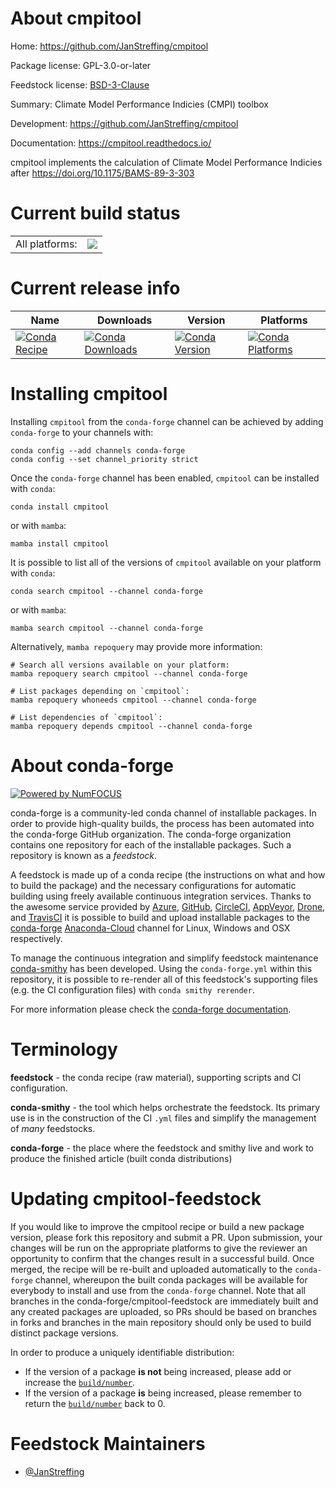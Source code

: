About cmpitool
==============

Home: https://github.com/JanStreffing/cmpitool

Package license: GPL-3.0-or-later

Feedstock license: [BSD-3-Clause](https://github.com/conda-forge/cmpitool-feedstock/blob/main/LICENSE.txt)

Summary: Climate Model Performance Indicies (CMPI) toolbox

Development: https://github.com/JanStreffing/cmpitool

Documentation: https://cmpitool.readthedocs.io/

cmpitool implements the calculation of Climate Model Performance Indicies after https://doi.org/10.1175/BAMS-89-3-303


Current build status
====================


<table><tr><td>All platforms:</td>
    <td>
      <a href="https://dev.azure.com/conda-forge/feedstock-builds/_build/latest?definitionId=18647&branchName=main">
        <img src="https://dev.azure.com/conda-forge/feedstock-builds/_apis/build/status/cmpitool-feedstock?branchName=main">
      </a>
    </td>
  </tr>
</table>

Current release info
====================

| Name | Downloads | Version | Platforms |
| --- | --- | --- | --- |
| [![Conda Recipe](https://img.shields.io/badge/recipe-cmpitool-green.svg)](https://anaconda.org/conda-forge/cmpitool) | [![Conda Downloads](https://img.shields.io/conda/dn/conda-forge/cmpitool.svg)](https://anaconda.org/conda-forge/cmpitool) | [![Conda Version](https://img.shields.io/conda/vn/conda-forge/cmpitool.svg)](https://anaconda.org/conda-forge/cmpitool) | [![Conda Platforms](https://img.shields.io/conda/pn/conda-forge/cmpitool.svg)](https://anaconda.org/conda-forge/cmpitool) |

Installing cmpitool
===================

Installing `cmpitool` from the `conda-forge` channel can be achieved by adding `conda-forge` to your channels with:

```
conda config --add channels conda-forge
conda config --set channel_priority strict
```

Once the `conda-forge` channel has been enabled, `cmpitool` can be installed with `conda`:

```
conda install cmpitool
```

or with `mamba`:

```
mamba install cmpitool
```

It is possible to list all of the versions of `cmpitool` available on your platform with `conda`:

```
conda search cmpitool --channel conda-forge
```

or with `mamba`:

```
mamba search cmpitool --channel conda-forge
```

Alternatively, `mamba repoquery` may provide more information:

```
# Search all versions available on your platform:
mamba repoquery search cmpitool --channel conda-forge

# List packages depending on `cmpitool`:
mamba repoquery whoneeds cmpitool --channel conda-forge

# List dependencies of `cmpitool`:
mamba repoquery depends cmpitool --channel conda-forge
```


About conda-forge
=================

[![Powered by
NumFOCUS](https://img.shields.io/badge/powered%20by-NumFOCUS-orange.svg?style=flat&colorA=E1523D&colorB=007D8A)](https://numfocus.org)

conda-forge is a community-led conda channel of installable packages.
In order to provide high-quality builds, the process has been automated into the
conda-forge GitHub organization. The conda-forge organization contains one repository
for each of the installable packages. Such a repository is known as a *feedstock*.

A feedstock is made up of a conda recipe (the instructions on what and how to build
the package) and the necessary configurations for automatic building using freely
available continuous integration services. Thanks to the awesome service provided by
[Azure](https://azure.microsoft.com/en-us/services/devops/), [GitHub](https://github.com/),
[CircleCI](https://circleci.com/), [AppVeyor](https://www.appveyor.com/),
[Drone](https://cloud.drone.io/welcome), and [TravisCI](https://travis-ci.com/)
it is possible to build and upload installable packages to the
[conda-forge](https://anaconda.org/conda-forge) [Anaconda-Cloud](https://anaconda.org/)
channel for Linux, Windows and OSX respectively.

To manage the continuous integration and simplify feedstock maintenance
[conda-smithy](https://github.com/conda-forge/conda-smithy) has been developed.
Using the ``conda-forge.yml`` within this repository, it is possible to re-render all of
this feedstock's supporting files (e.g. the CI configuration files) with ``conda smithy rerender``.

For more information please check the [conda-forge documentation](https://conda-forge.org/docs/).

Terminology
===========

**feedstock** - the conda recipe (raw material), supporting scripts and CI configuration.

**conda-smithy** - the tool which helps orchestrate the feedstock.
                   Its primary use is in the construction of the CI ``.yml`` files
                   and simplify the management of *many* feedstocks.

**conda-forge** - the place where the feedstock and smithy live and work to
                  produce the finished article (built conda distributions)


Updating cmpitool-feedstock
===========================

If you would like to improve the cmpitool recipe or build a new
package version, please fork this repository and submit a PR. Upon submission,
your changes will be run on the appropriate platforms to give the reviewer an
opportunity to confirm that the changes result in a successful build. Once
merged, the recipe will be re-built and uploaded automatically to the
`conda-forge` channel, whereupon the built conda packages will be available for
everybody to install and use from the `conda-forge` channel.
Note that all branches in the conda-forge/cmpitool-feedstock are
immediately built and any created packages are uploaded, so PRs should be based
on branches in forks and branches in the main repository should only be used to
build distinct package versions.

In order to produce a uniquely identifiable distribution:
 * If the version of a package **is not** being increased, please add or increase
   the [``build/number``](https://docs.conda.io/projects/conda-build/en/latest/resources/define-metadata.html#build-number-and-string).
 * If the version of a package **is** being increased, please remember to return
   the [``build/number``](https://docs.conda.io/projects/conda-build/en/latest/resources/define-metadata.html#build-number-and-string)
   back to 0.

Feedstock Maintainers
=====================

* [@JanStreffing](https://github.com/JanStreffing/)


